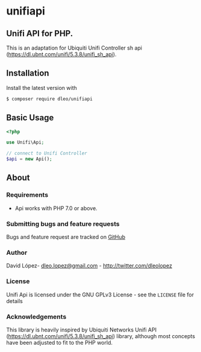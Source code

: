 # unifiapi
## Unifi API for PHP.
This is an adaptation for Ubiquiti Unifi Controller sh api (https://dl.ubnt.com/unifi/5.3.8/unifi_sh_api).

## Installation

Install the latest version with

```bash
$ composer require dleo/unifiapi
```

## Basic Usage

```php
<?php

use Unifi\Api;

// connect to Unifi Controller
$api = new Api();

```

## About

### Requirements

- Api works with PHP 7.0 or above.

### Submitting bugs and feature requests

Bugs and feature request are tracked on [GitHub](https://github.com/dleo/unifi/issues)

### Author

David López- <dleo.lopez@gmail.com> - <http://twitter.com/dleolopez>

### License

Unifi Api is licensed under the GNU GPLv3 License - see the `LICENSE` file for details

### Acknowledgements

This library is heavily inspired by Ubiquiti Networks Unifi API (https://dl.ubnt.com/unifi/5.3.8/unifi_sh_api)
library, although most concepts have been adjusted to fit to the PHP world.

